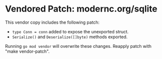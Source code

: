 # Vendored Patch: modernc.org/sqlite

This vendor copy includes the following patch:

- `type Conn = conn` added to expose the unexported struct.
- `Serialize()` and `Deserialize([]byte)` methods exported.

Running `go mod vendor` will overwrite these changes.
Reapply patch with "make vendor-patch".